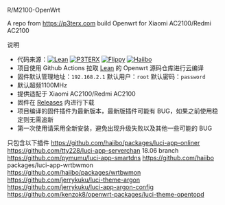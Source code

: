 R/M2100-OpenWrt

A repo from https://p3terx.com build Openwrt for Xiaomi AC2100/Redmi AC2100

说明
- 代码来源：[![Lean](https://img.shields.io/badge/Lede-Lean-ff69b4.svg?style=flat&logo=appveyor)](https://github.com/coolsnowwolf/lede) [![P3TERX](https://img.shields.io/badge/OpenWrt-P3TERX-blueviolet.svg?style=flat&logo=appveyor)](https://github.com/P3TERX/Actions-OpenWrt) [![Flippy](https://img.shields.io/badge/Package-Flippy-orange.svg?style=flat&logo=appveyor)](https://github.com/unifreq/openwrt_packit) [![Haiibo](https://img.shields.io/badge/Build-Haiibo-32C955.svg?style=flat&logo=appveyor)](https://github.com/haiibo/OpenWrt)
- 项目使用 Github Actions 拉取 [Lean](https://github.com/coolsnowwolf/lede) 的 Openwrt 源码仓库进行云编译
- 固件默认管理地址：`192.168.2.1` 默认用户：`root` 默认密码：`password`
- 默认超频1100MHz
- 提供适配于 Xiaomi AC2100/Redmi AC2100
- 固件在 [Releases](https://github.com/hwliu11/R2100/releases) 内进行下载
- 项目编译的固件插件为最新版本，最新版插件可能有 BUG，如果之前使用稳定则无需追新
- 第一次使用请采用全新安装，避免出现升级失败以及其他一些可能的 BUG

只包含以下插件
https://github.com/haiibo/packages/luci-app-onliner
https://github.com/tty228/luci-app-serverchan 18.06 branch
https://github.com/pymumu/luci-app-smartdns
https://github.com/haiibo packages/luci-app-wrtbwmon
https://github.com/haiibo/packages/wrtbwmon
https://github.com/jerrykuku/luci-theme-argon
https://github.com/jerrykuku/luci-app-argon-config
https://github.com/kenzok8/openwrt-packages/luci-theme-opentopd

